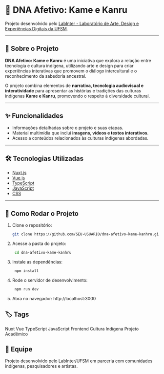 # 🌱 DNA Afetivo: Kame e Kanru

Projeto desenvolvido pelo [LabInter - Laboratório de Arte, Design e Experiências Digitais da UFSM](http://www.labinter.ufsm.br/).

---

## 📖 Sobre o Projeto

**DNA Afetivo: Kame e Kanru** é uma iniciativa que explora a relação entre tecnologia e cultura indígena, utilizando arte e design para criar experiências interativas que promovem o diálogo intercultural e o reconhecimento da sabedoria ancestral.  

O projeto combina elementos de **narrativa, tecnologia audiovisual e interatividade** para apresentar as histórias e tradições das culturas indígenas **Kame e Kanru**, promovendo o respeito à diversidade cultural.

---

## ✨ Funcionalidades

- Informações detalhadas sobre o projeto e suas etapas.  
- Material multimídia que inclui **imagens, vídeos e textos interativos**.  
- Acesso a conteúdos relacionados às culturas indígenas abordadas.  

---

## 🛠️ Tecnologias Utilizadas

- [Nuxt.js](https://nuxt.com/)  
- [Vue.js](https://vuejs.org/)  
- [TypeScript](https://www.typescriptlang.org/)  
- [JavaScript](https://developer.mozilla.org/pt-BR/docs/Web/JavaScript)  
- [CSS](https://developer.mozilla.org/pt-BR/docs/Web/CSS)  

---

## 🚀 Como Rodar o Projeto

1. Clone o repositório:
   ```bash
   git clone https://github.com/SEU-USUARIO/dna-afetivo-kame-kanhru.git
2. Acesse a pasta do projeto:
   ```bash
    cd dna-afetivo-kame-kanhru
3. Instale as dependências:
   ```bash
    npm install
4. Rode o servidor de desenvolvimento:
   ```bash
    npm run dev
5. Abra no navegador:
http://localhost:3000

## 🏷️ Tags

Nuxt Vue TypeScript JavaScript Frontend Cultura Indígena Projeto Acadêmico

## 👥 Equipe

Projeto desenvolvido pelo LabInter/UFSM em parceria com comunidades indígenas, pesquisadores e artistas.
